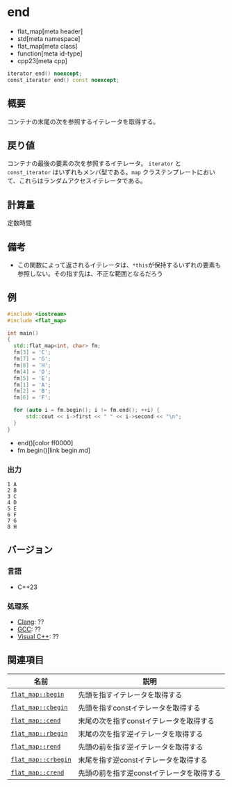 # end
* flat_map[meta header]
* std[meta namespace]
* flat_map[meta class]
* function[meta id-type]
* cpp23[meta cpp]

```cpp
iterator end() noexcept;
const_iterator end() const noexcept;
```

## 概要
コンテナの末尾の次を参照するイテレータを取得する。


## 戻り値
コンテナの最後の要素の次を参照するイテレータ。 
`iterator` と `const_iterator` はいずれもメンバ型である。`map` クラステンプレートにおいて、これらはランダムアクセスイテレータである。


## 計算量
定数時間


## 備考
- この関数によって返されるイテレータは、`*this`が保持するいずれの要素も参照しない。その指す先は、不正な範囲となるだろう


## 例
```cpp example
#include <iostream>
#include <flat_map>

int main()
{
  std::flat_map<int, char> fm;
  fm[3] = 'C';
  fm[7] = 'G';
  fm[8] = 'H';
  fm[4] = 'D';
  fm[5] = 'E';
  fm[1] = 'A';
  fm[2] = 'B';
  fm[6] = 'F';

  for (auto i = fm.begin(); i != fm.end(); ++i) {
      std::cout << i->first << " " << i->second << "\n";
  }
}
```
* end()[color ff0000]
* fm.begin()[link begin.md]

### 出力
```
1 A
2 B
3 C
4 D
5 E
6 F
7 G
8 H
```

## バージョン
### 言語
- C++23

### 処理系
- [Clang](/implementation.md#clang): ??
- [GCC](/implementation.md#gcc): ??
- [Visual C++](/implementation.md#visual_cpp): ??


## 関連項目

| 名前 | 説明 |
|-----------------------------------|-------------------------------------------|
| [`flat_map::begin`](begin.md)     | 先頭を指すイテレータを取得する |
| [`flat_map::cbegin`](cbegin.md)   | 先頭を指すconstイテレータを取得する |
| [`flat_map::cend`](cend.md)       | 末尾の次を指すconstイテレータを取得する |
| [`flat_map::rbegin`](rbegin.md)   | 末尾の次を指す逆イテレータを取得する |
| [`flat_map::rend`](rend.md)       | 先頭の前を指す逆イテレータを取得する |
| [`flat_map::crbegin`](crbegin.md) | 末尾を指す逆constイテレータを取得する |
| [`flat_map::crend`](crend.md)     | 先頭の前を指す逆constイテレータを取得する |
